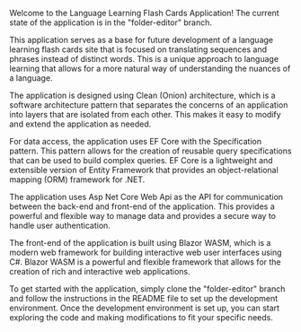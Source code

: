 Welcome to the Language Learning Flash Cards Application! The current state of the application is in the "folder-editor" branch.

This application serves as a base for future development of a language learning flash cards site that is focused on translating sequences and phrases instead of distinct words. This is a unique approach to language learning that allows for a more natural way of understanding the nuances of a language.

The application is designed using Clean (Onion) architecture, which is a software architecture pattern that separates the concerns of an application into layers that are isolated from each other. This makes it easy to modify and extend the application as needed.

For data access, the application uses EF Core with the Specification pattern. This pattern allows for the creation of reusable query specifications that can be used to build complex queries. EF Core is a lightweight and extensible version of Entity Framework that provides an object-relational mapping (ORM) framework for .NET.

The application uses Asp Net Core Web Api as the API for communication between the back-end and front-end of the application. This provides a powerful and flexible way to manage data and provides a secure way to handle user authentication.

The front-end of the application is built using Blazor WASM, which is a modern web framework for building interactive web user interfaces using C#. Blazor WASM is a powerful and flexible framework that allows for the creation of rich and interactive web applications.

To get started with the application, simply clone the "folder-editor" branch and follow the instructions in the README file to set up the development environment. Once the development environment is set up, you can start exploring the code and making modifications to fit your specific needs.
